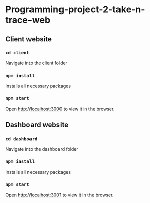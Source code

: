 # Programming-project-2-take-n-trace-web


## Client website
### `cd client`
Navigate into the client folder

### `npm install`
Installs all necessary packages

### `npm start`
Open [http://localhost:3000](http://localhost:3000) to view it in the browser.


## Dashboard website
### `cd dashboard`
Navigate into the dashboard folder

### `npm install`
Installs all necessary packages

### `npm start`
Open [http://localhost:3001](http://localhost:3001) to view it in the browser.
